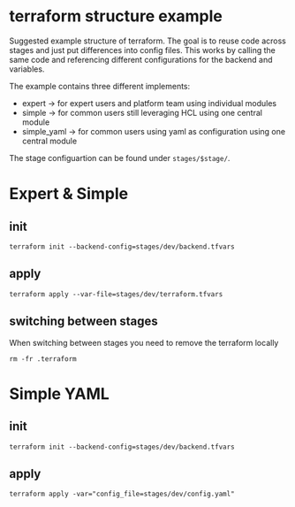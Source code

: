 # terraform structure example

Suggested example structure of terraform. The goal is to reuse code across
stages and just put differences into config files. This works by calling the
same code and referencing different configurations for the backend and
variables.

The example contains three different implements:
* expert -> for expert users and platform team using individual modules
* simple -> for common users still leveraging HCL using one central module
* simple_yaml -> for common users using yaml as configuration using one central module

The stage configuartion can be found under `stages/$stage/`.

# Expert & Simple

## init
````
terraform init --backend-config=stages/dev/backend.tfvars
````

## apply
````
terraform apply --var-file=stages/dev/terraform.tfvars
````

## switching between stages
When switching between stages you need to remove the terraform locally
````
rm -fr .terraform
````

# Simple YAML

## init
````
terraform init --backend-config=stages/dev/backend.tfvars
````

## apply
````
terraform apply -var="config_file=stages/dev/config.yaml"
````
